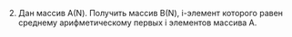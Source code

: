 2. Дан массив А(N). Получить массив В(N), i-элемент которого равен  среднему арифметическому первых i элементов массива  А.  